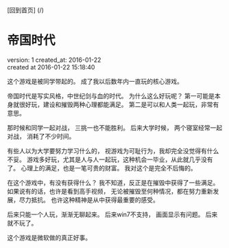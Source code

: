 [回到首页] (/)

# 帝国时代

  version:  1 
  created_at:  2016-01-22  
  created at 2016-01-22 15:18:40   


  这个游戏是被同学带起的。
  成了我以后数年内一直玩的核心游戏。 

  帝国时代是写实风格，中世纪剑与血的时代。 
  为什么这么好玩呢？ 
  第一可能是本身就很好玩，建设和摧毁两种心理都能满足。
  第二是可以和人类一起玩，非常有意思。

  那时候和同学一起对战， 三挑一也不能胜利。
  后来大学时候， 两个寝室经常一起对战， 消耗了不少时间。 

  有些人以为大学要努力学习什么的， 视游戏为可耻行为，我却完全没觉得有什么不妥。 
  游戏多好玩，尤其是人与人一起玩，这种机会一毕业，从此就几乎没有了。 
  心理上的满足，也是一笔可贵的财富。 我对这个是完全不后悔的。

  在这个游戏中，有没有获得什么？ 我不知道，反正是在摧毁中获得了一些满足。
  如果说有的话，也许是看到高手视频， 无论被摧毁至何种情况，都在努力重新发展，尽力抵抗。 
  也许这种精神是从中获得最重要的感受。 

  后来只能一个人玩，渐渐无聊起来。
  后来win7不支持， 画面显示有问题。 
  后来就不玩了。

  这个游戏是微软做的真正好事。


